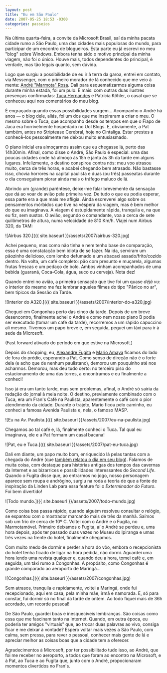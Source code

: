 ```yaml
---
layout: post
title: "Eu em São Paulo"
date: 2007-05-25 18:53 -0300
categories: passeios
---
```

Na última quarta-feira, a convite da Microsoft Brasil, saí da minha pacata cidade rumo a São Paulo, uma das cidades mais populosas do mundo, para participar de um encontro de blogueiros. Esta parte eu já escrevi no meu "blog" sobre Windows. Embora tenha sido o motivo principal da minha viagem, não foi o único. Houve mais, todos dependentes do principal, é verdade, mas tão legais quanto, sem dúvida.

Logo que surgiu a possibilidade de eu ir à terra da garoa, entrei em contato, via Messenger, com o primeiro morador de lá conhecido que me veio à mente: [André "Marmota" Rosa](http://marmota.org/blog/). Dali para esquematizarmos alguma coisa durante minha estada, foi um pulo. E mais: com outras duas ilustres presenças confirmadas: [Tuca Hernandes](http://www.tucahernandes.com.br) e Patrícia Köhler, o casal que se conheceu aqui nos comentários do meu blog.

É engraçado quando essas possibilidades surgem… Acompanho o André há anos — o blog dele, aliás, foi um dos que me inspiraram a criar o meu. O mesmo sobre o Tuca, que acompanho desde os tempos em que o Fiapo de Jaca era horrivelmente hospedado no Uol Blogs. E, obviamente, a Pat também, antes no Striptease Cerebral, hoje no Cintaliga. Estar prestes a conhecê-los pessoalmente me deixou muito entusiasmado.

O plano inicial era almoçarmos assim que eu chegasse lá, perto das 14h30min. Afinal, como disse o André, São Paulo é especial: uma das poucas cidades onde há almoço às 15h e janta às 3h da tarde em alguns lugares. Infelizmente, o destino conspirou contra nós: meu voo atrasou muito, cerca de três horas, e acabei chegando bem atrasado. Não bastasse isso, chovia horrores na capital paulista e duas (ou três) passeatas durante o dia conseguiram piorar ainda mais o tráfego maluco de lá.

Abrindo um (grande) parêntese, deixe-me falar brevemente da sensação que dá ao voar de avião pela primeira vez. De tudo o que eu podia esperar, essa parte era a que mais me afligia. Ainda escreverei algo sobre os pensamentos mórbidos que tive na véspera da viagem, mas é bem melhor do que eu imaginava. A viagem é estupidamente rápida, tranquila e, na que eu fiz, sem sustos. O avião, segundo o comandante, voa a cerca de sete quilômetros de altura, numa velocidade de 810 Km/h. Viajei num Airbus 320, da TAM:

![Airbus 320.]({{ site.baseurl }}/assets/2007/airbus-320.jpg)

Achei pequeno, mas como não tinha e nem tenho base de comparação, essa é uma constatação bem idiota de se fazer. Na ida, serviram um pãozinho delicioso, com lombo defumado e um abacaxi assado/frito/cozido dentro. Na volta, um café completo: pão com presunto e muçarela, algumas frutas frescas e um pedaço de bolo. Ambos vinham acompanhados de uma bebida (guaraná, Coca-Cola, água, suco ou cerveja). Nota dez!

Quando entrei no avião, a primeira sensação que tive foi um quase _déjà vu_: o interior do mesmo me fez lembrar aqueles filmes do tipo "Pânico no ar", bem típicos da Sessão da Tarde.

![Interior do A320.]({{ site.baseurl }}/assets/2007/interior-do-a320.jpg)

Cheguei em Congonhas perto das cinco da tarde. Depois de um breve desencontro, finalmente achei o André e como nem nosso plano B podia ser executado (tomar um café da tarde), recorremos a um rápido capuccino ali mesmo. Tivemos um papo breve e, em seguida, peguei um táxi para ir à sede da Microsoft.

(Fast forward ativado do período em que estive na Microsoft.)

Depois do shopping, eu, [Alexandre Fugita](https://techbits.com.br) e [Mario Amaya](https://medium.com/@marioamaya) ficamos do lado de fora do prédio, esperando a Pat. Como senso de direção não é o forte dela (e acho que de nenhum paulistano), demorou um pouquinho até nos acharmos. Demorou, mas deu tudo certo: no terceiro piso do estacionamento de uma das torres, a encontramos e eu finalmente a conheci!

Isso já era um tanto tarde, mas sem problemas, afinal, o André só sairia da redação do jornal à meia noite. O destino, previamente combinado com o Tuca, era um Fran's Café na Paulista, aparentemente o café com o pior atendimento da cidade. Durante o trajeto, Mario ficou pelo caminho, eu conheci a famosa Avenida Paulista e, nela, o famoso MASP.

![Eu na Av. Paulista.]({{ site.baseurl }}/assets/2007/eu-na-paulista.jpg)

Chegamos ao tal café e, lá, finalmente conheci o Tuca. Tal qual eu imaginava, ele e a Pat formam um casal bacana!

![Pat, eu e Tuca.]({{ site.baseurl }}/assets/2007/pat-eu-tuca.jpg)

Dali em diante, um papo muito bom, enriquecido lá pelas tantas com a chegada do André (que [também relatou o dia em seu blog](http://marmota.org/blog/um-cupido-perdido-em-sao-paulo/)). Falamos de muita coisa, com destaque para histórias antigas dos tempos das cavernas da Internet e as bizarrices e possibilidades interessantes do _Second Life_. Quando o Fugita disse que, ao entrarmos no jogo, nosso personagem aparece sem roupa e andrógino, surgiu na roda a teoria de que a fonte de inspiração da Linden Lab para essa feature foi o _Exterminador do Futuro_. Foi bem divertido!

![Todo mundo.]({{ site.baseurl }}/assets/2007/todo-mundo.jpg)

Como coisa boa passa rápido, quando alguém resolveu consultar o relógio, se espantou com o mostrador marcando mais de três da manhã. Saímos sob um frio de cerca de 10º C. Voltei com o André e o Fugita, no Marmotamóvel. Primeiro deixamos o Fugita, aí o André se perdeu e, uma hora depois, após ter passado duas vezes no Museu do Ipiranga e umas três vezes na frente do hotel, finalmente chegamos.

Com muito medo de dormir e perder a hora do vôo, embora o recepcionista do hotel tenha ficado de ligar na hora pedida, não dormi. Aguardei uma hora lendo uma revista qualquer e, quando deu a hora, tomei café e, em seguida, um táxi rumo a Congonhas. A propósito, como Congonhas é grande comparado ao aeroporto de Maringá…

![Congonhas.]({{ site.baseurl }}/assets/2007/congonhas.jpg)

Sem atrasos, tranquila e rapidamente, voltei a Maringá, onde fui recepcionado, aqui em casa, pela minha mãe, irmã e namorada. E, só para constar, fui dormir só no final da tarde de ontem. Ao todo fiquei mais de 36h acordado, um recorde pessoal!

De São Paulo, guardei boas e inesquecíveis lembranças. São coisas como essa que me fascinam tanto na Internet. Quando, em outra época, eu poderia ter amigos "virtuais" que, ao trocar duas palavras ao vivo, consiga ficar e me deixar à vontade? Espero voltar mais vezes a São Paulo, com calma, sem pressa, para rever o pessoal, conhecer mais gente de lá e apreciar melhor as coisas boas que a cidade tem a oferecer.

Agradecimentos à Microsoft, por ter possibilitado tudo isso, ao André, que foi me receber no aeroporto, a todos que foram ao encontro na Microsoft, e à Pat, ao Tuca e ao Fugita que, junto com o André, propocionaram momentos divertidos no Fran's.
